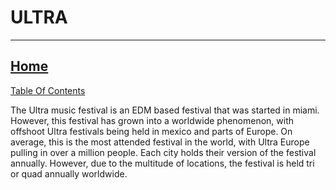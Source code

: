 # ULTRA 
---------------------------------------------------------------------------------------------------------------------------------
## [Home](index.md)
[Table Of Contents](navigate.md)

The Ultra music festival is an EDM based festival that was started in miami. However, this festival has grown into a worldwide phenomenon, with offshoot Ultra festivals being held in mexico and parts of Europe. On average, this is the most attended festival in the world, with Ultra Europe pulling in over a million people. Each city holds their version of the festival annually. However, due to the multitude of locations, the festival is held tri or quad annually worldwide.
